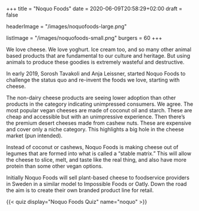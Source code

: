 +++
title = "Noquo Foods"
date = 2020-06-09T20:58:29+02:00
draft = false

headerImage = "/images/noquofoods-large.png"

listImage = "/images/noquofoods-small.png"
burgers = 60
+++

We love cheese. We love yoghurt. Ice cream too, and so many other animal based products
that are fundamental to our culture and heritage. But using animals to produce these
goodies is extremely wasteful and destructive.

In early 2019, Sorosh Tavakoli and Anja Leissner, started Noquo Foods to challenge the
status quo and re-invent the foods we love, starting with cheese.

The non-dairy cheese products are seeing lower adoption than other products in the
category indicating unimpressed consumers. We agree. The most popular vegan cheeses
are made of coconut oil and starch. These are cheap and accessible but with an unimpressive
experience. Then there’s the premium desert cheeses made from cashew nuts. These are
expensive and cover only a niche category. This highlights a big hole in the cheese
market (pun intended).

Instead of coconut or cashews, Noquo Foods is making cheese out of legumes that are formed
into what is called a “stable matrix.” This will allow the cheese to slice, melt, and
taste like the real thing, and also have more protein than some other vegan options.

Initially Noquo Foods will sell plant-based cheese to foodservice providers in Sweden in a
similar model to Impossible Foods or Oatly. Down the road the aim is to create their own
branded product line for retail.

{{< quiz display="Noquo Foods Quiz" name="noquo" >}}
